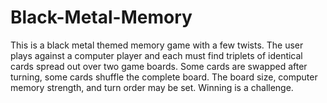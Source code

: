 # Black-Metal-Memory
This is a black metal themed memory game with a few twists. The user plays against a computer player and each must find triplets of identical cards spread out over two game boards. Some cards are swapped after turning, some cards shuffle the complete board. The board size, computer memory strength, and turn order may be set. Winning is a challenge.
